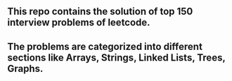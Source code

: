 ## This repo contains the solution of top 150 interview problems of leetcode.
## The problems are categorized into different sections like Arrays, Strings, Linked Lists, Trees, Graphs.